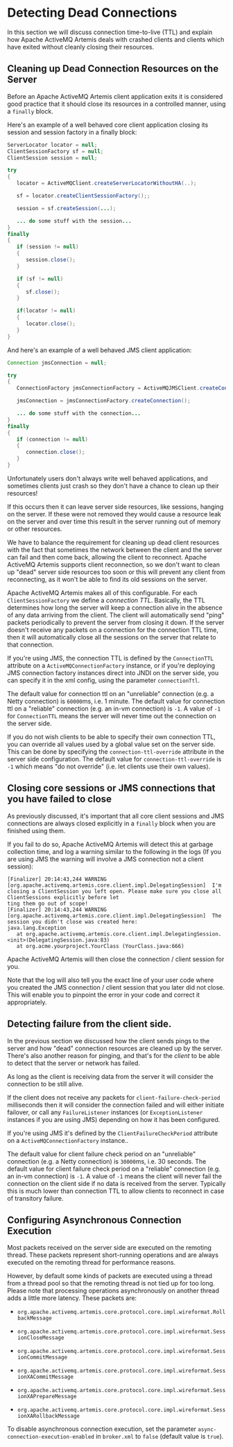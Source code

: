 # Detecting Dead Connections

In this section we will discuss connection time-to-live (TTL) and
explain how Apache ActiveMQ Artemis deals with crashed clients and clients which have
exited without cleanly closing their resources.

## Cleaning up Dead Connection Resources on the Server

Before an Apache ActiveMQ Artemis client application exits it is considered good
practice that it should close its resources in a controlled manner,
using a `finally` block.

Here's an example of a well behaved core client application closing its
session and session factory in a finally block:

``` java
ServerLocator locator = null;
ClientSessionFactory sf = null;
ClientSession session = null;

try
{
   locator = ActiveMQClient.createServerLocatorWithoutHA(..);

   sf = locator.createClientSessionFactory();;

   session = sf.createSession(...);

   ... do some stuff with the session...
}
finally
{
   if (session != null)
   {
      session.close();
   }

   if (sf != null)
   {
      sf.close();
   }

   if(locator != null)
   {
      locator.close();
   }
}
```

And here's an example of a well behaved JMS client application:

``` java
Connection jmsConnection = null;

try
{
   ConnectionFactory jmsConnectionFactory = ActiveMQJMSClient.createConnectionFactoryWithoutHA(...);

   jmsConnection = jmsConnectionFactory.createConnection();

   ... do some stuff with the connection...
}
finally
{
   if (connection != null)
   {
      connection.close();
   }
}
```

Unfortunately users don't always write well behaved applications, and
sometimes clients just crash so they don't have a chance to clean up
their resources!

If this occurs then it can leave server side resources, like sessions,
hanging on the server. If these were not removed they would cause a
resource leak on the server and over time this result in the server
running out of memory or other resources.

We have to balance the requirement for cleaning up dead client resources
with the fact that sometimes the network between the client and the
server can fail and then come back, allowing the client to reconnect.
Apache ActiveMQ Artemis supports client reconnection, so we don't want to clean up
"dead" server side resources too soon or this will prevent any client
from reconnecting, as it won't be able to find its old sessions on the
server.

Apache ActiveMQ Artemis makes all of this configurable. For each `ClientSessionFactory`
we define a *connection TTL*. Basically, the TTL determines how long the
server will keep a connection alive in the absence of any data arriving
from the client. The client will automatically send "ping" packets
periodically to prevent the server from closing it down. If the server
doesn't receive any packets on a connection for the connection TTL time,
then it will automatically close all the sessions on the server that
relate to that connection.

If you're using JMS, the connection TTL is defined by the
`ConnectionTTL` attribute on a `ActiveMQConnectionFactory` instance, or
if you're deploying JMS connection factory instances direct into JNDI on
the server side, you can specify it in the xml config, using the
parameter `connectionTtl`.

The default value for connection ttl on an "unreliable" connection (e.g.
a Netty connection) is `60000`ms, i.e. 1 minute. The default value for
connection ttl on a "reliable" connection (e.g. an in-vm connection) is
`-1`. A value of `-1` for `ConnectionTTL` means the server will never
time out the connection on the server side.

If you do not wish clients to be able to specify their own connection
TTL, you can override all values used by a global value set on the
server side. This can be done by specifying the
`connection-ttl-override` attribute in the server side configuration.
The default value for `connection-ttl-override` is `-1` which means "do
not override" (i.e. let clients use their own values).

## Closing core sessions or JMS connections that you have failed to close

As previously discussed, it's important that all core client sessions
and JMS connections are always closed explicitly in a `finally` block
when you are finished using them.

If you fail to do so, Apache ActiveMQ Artemis will detect this at garbage collection
time, and log a warning similar to the following in the logs (If you are
using JMS the warning will involve a JMS connection not a client
session):

    [Finalizer] 20:14:43,244 WARNING [org.apache.activemq.artemis.core.client.impl.DelegatingSession]  I'm closing a ClientSession you left open. Please make sure you close all ClientSessions explicitly before let
    ting them go out of scope!
    [Finalizer] 20:14:43,244 WARNING [org.apache.activemq.artemis.core.client.impl.DelegatingSession]  The session you didn't close was created here:
    java.lang.Exception
       at org.apache.activemq.artemis.core.client.impl.DelegatingSession.<init>(DelegatingSession.java:83)
       at org.acme.yourproject.YourClass (YourClass.java:666)

Apache ActiveMQ Artemis will then close the connection / client session for you.

Note that the log will also tell you the exact line of your user code
where you created the JMS connection / client session that you later did
not close. This will enable you to pinpoint the error in your code and
correct it appropriately.

## Detecting failure from the client side.

In the previous section we discussed how the client sends pings to the
server and how "dead" connection resources are cleaned up by the server.
There's also another reason for pinging, and that's for the *client* to
be able to detect that the server or network has failed.

As long as the client is receiving data from the server it will consider
the connection to be still alive.

If the client does not receive any packets for
`client-failure-check-period` milliseconds then it will consider the
connection failed and will either initiate failover, or call any
`FailureListener` instances (or `ExceptionListener` instances if you are
using JMS) depending on how it has been configured.

If you're using JMS it's defined by the `ClientFailureCheckPeriod`
attribute on a `ActiveMQConnectionFactory` instance..

The default value for client failure check period on an "unreliable"
connection (e.g. a Netty connection) is `30000`ms, i.e. 30 seconds. The
default value for client failure check period on a "reliable" connection
(e.g. an in-vm connection) is `-1`. A value of `-1` means the client
will never fail the connection on the client side if no data is received
from the server. Typically this is much lower than connection TTL to
allow clients to reconnect in case of transitory failure.

## Configuring Asynchronous Connection Execution

Most packets received on the server side are executed on the remoting
thread. These packets represent short-running operations and are always
executed on the remoting thread for performance reasons.

However, by default some kinds of packets are executed using a thread
from a thread pool so that the remoting thread is not tied up for too
long. Please note that processing operations asynchronously on another
thread adds a little more latency. These packets are:

-   `org.apache.activemq.artemis.core.protocol.core.impl.wireformat.RollbackMessage`

-   `org.apache.activemq.artemis.core.protocol.core.impl.wireformat.SessionCloseMessage`

-   `org.apache.activemq.artemis.core.protocol.core.impl.wireformat.SessionCommitMessage`

-   `org.apache.activemq.artemis.core.protocol.core.impl.wireformat.SessionXACommitMessage`

-   `org.apache.activemq.artemis.core.protocol.core.impl.wireformat.SessionXAPrepareMessage`

-   `org.apache.activemq.artemis.core.protocol.core.impl.wireformat.SessionXARollbackMessage`

To disable asynchronous connection execution, set the parameter
`async-connection-execution-enabled` in `broker.xml` to
`false` (default value is `true`).
